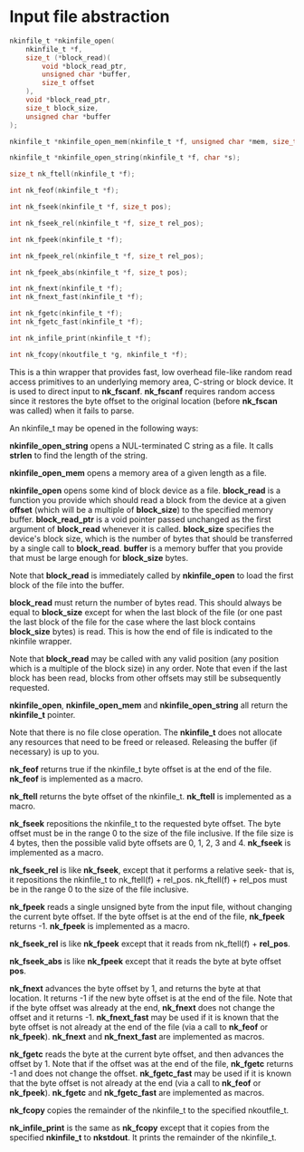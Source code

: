 # Input file abstraction

```c
nkinfile_t *nkinfile_open(
    nkinfile_t *f,
    size_t (*block_read)(
        void *block_read_ptr,
        unsigned char *buffer,
        size_t offset
    ),
    void *block_read_ptr,
    size_t block_size,
    unsigned char *buffer
);

nkinfile_t *nkinfile_open_mem(nkinfile_t *f, unsigned char *mem, size_t size);

nkinfile_t *nkinfile_open_string(nkinfile_t *f, char *s);

size_t nk_ftell(nkinfile_t *f);

int nk_feof(nkinfile_t *f);

int nk_fseek(nkinfile_t *f, size_t pos);

int nk_fseek_rel(nkinfile_t *f, size_t rel_pos);

int nk_fpeek(nkinfile_t *f);

int nk_fpeek_rel(nkinfile_t *f, size_t rel_pos);

int nk_fpeek_abs(nkinfile_t *f, size_t pos);

int nk_fnext(nkinfile_t *f);
int nk_fnext_fast(nkinfile_t *f);

int nk_fgetc(nkinfile_t *f);
int nk_fgetc_fast(nkinfile_t *f);

int nk_infile_print(nkinfile_t *f);

int nk_fcopy(nkoutfile_t *g, nkinfile_t *f);
```

This is a thin wrapper that provides fast, low overhead file-like random
read access primitives to an underlying memory area, C-string or block
device.  It is used to direct input to __nk_fscanf__.  __nk_fscanf__
requires random access since it restores the byte offset to the original
location (before __nk_fscan__ was called) when it fails to parse.

An nkinfile_t may be opened in the following ways:

__nkinfile_open_string__ opens a NUL-terminated C string as a file.  It
calls __strlen__ to find the length of the string.

__nkinfile_open_mem__ opens a memory area of a given length as a file.

__nkinfile_open__ opens some kind of block device as a file.  __block_read__
is a function you provide which should read a block from the device at a
given __offset__ (which will be a multiple of __block_size__) to the
specified memory buffer.  __block_read_ptr__ is a void pointer passed
unchanged as the first argument of __block_read__ whenever it is called. 
__block_size__ specifies the device's block size, which is the number of
bytes that should be transferred by a single call to __block_read__. 
__buffer__ is a memory buffer that you provide that must be large enough
for __block_size__ bytes.

Note that __block_read__ is immediately called by __nkinfile_open__ to load
the first block of the file into the buffer.

__block_read__ must return the number of bytes read.  This should always be
equal to __block_size__ except for when the last block of the file (or one
past the last block of the file for the case where the last block contains
__block_size__ bytes) is read.  This is how the end of file is indicated to
the nkinfile wrapper.

Note that __block_read__ may be called with any valid position (any position
which is a multiple of the block size) in any order.  Note that even if the
last block has been read, blocks from other offsets may still be
subsequently requested.

__nkinfile_open__, __nkinfile_open_mem__ and __nkinfile_open_string__ all
return the __nkinfile_t__ pointer.

Note that there is no file close operation.  The __nkinfile_t__ does not
allocate any resources that need to be freed or released.  Releasing the
buffer (if necessary) is up to you.

__nk_feof__ returns true if the nkinfile_t byte offset is at the end of the
file.  __nk_feof__ is implemented as a macro.

__nk_ftell__ returns the byte offset of the nkinfile_t.  __nk_ftell__ is
implemented as a macro.

__nk_fseek__ repositions the nkinfile_t to the requested byte offset.  The
byte offset must be in the range 0 to the size of the file inclusive.  If
the file size is 4 bytes, then the possible valid byte offsets are 0, 1, 2,
3 and 4.  __nk_fseek__ is implemented as a macro.

__nk_fseek_rel__ is like __nk_fseek__, except that it performs a relative
seek- that is, it repositions the nkinfile_t to nk_ftell(f) + rel_pos. 
nk_ftell(f) + rel_pos must be in the range 0 to the size of the file
inclusive.

__nk_fpeek__ reads a single unsigned byte from the input file, without
changing the current byte offset.  If the byte offset is at the end of the
file, __nk_fpeek__ returns -1.  __nk_fpeek__ is implemented as a macro.

__nk_fseek_rel__ is like __nk_fpeek__ except that it reads from nk_ftell(f) + __rel_pos__.

__nk_fseek_abs__ is like __nk_fpeek__ except that it reads the byte at byte
offset __pos__.

__nk_fnext__ advances the byte offset by 1, and returns the byte at that
location.  It returns -1 if the new byte offset is at the end of the file.  Note
that if the byte offset was already at the end, __nk_fnext__ does not change
the offset and it returns -1.  __nk_fnext_fast__ may be used if it is known
that the byte offset is not already at the end of the file (via a call
to __nk_feof__ or __nk_fpeek__).  __nk_fnext__ and __nk_fnext_fast__ are
implemented as macros.

__nk_fgetc__ reads the byte at the current byte offset, and then advances
the offset by 1.  Note that if the offset was at the end of the file,
__nk_fgetc__ returns -1 and does not change the offset.  __nk_fgetc_fast__
may be used if it is known that the byte offset is not already at the end
(via a call to __nk_feof__ or __nk_fpeek__).  __nk_fgetc__ and
__nk_fgetc_fast__ are implemented as macros.

__nk_fcopy__ copies the remainder of the nkinfile_t to the specified
nkoutfile_t.

__nk_infile_print__ is the same as __nk_fcopy__ except that it copies from
the specified __nkinfile_t__ to __nkstdout__.  It prints the remainder of the
nkinfile_t.
